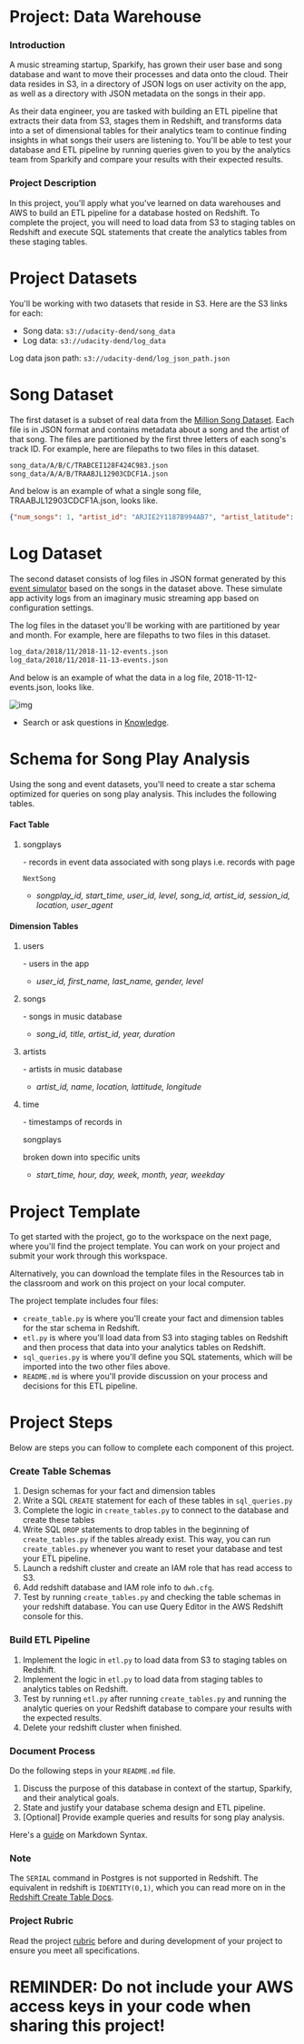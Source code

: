 # Project: Data Warehouse

### Introduction

A music streaming startup, Sparkify, has grown their user base and song database and want to move their processes and data onto the cloud. Their data resides in S3, in a directory of JSON logs on user activity on the app, as well as a directory with JSON metadata on the songs in their app.

As their data engineer, you are tasked with building an ETL pipeline that extracts their data from S3, stages them in Redshift, and transforms data into a set of dimensional tables for their analytics team to continue finding insights in what songs their users are listening to. You'll be able to test your database and ETL pipeline by running queries given to you by the analytics team from Sparkify and compare your results with their expected results.

### Project Description

In this project, you'll apply what you've learned on data warehouses and AWS to build an ETL pipeline for a database hosted on Redshift. To complete the project, you will need to load data from S3 to staging tables on Redshift and execute SQL statements that create the analytics tables from these staging tables.

# Project Datasets

You'll be working with two datasets that reside in S3. Here are the S3 links for each:

- Song data: `s3://udacity-dend/song_data`
- Log data: `s3://udacity-dend/log_data`

Log data json path: `s3://udacity-dend/log_json_path.json`

# Song Dataset

The first dataset is a subset of real data from the [Million Song Dataset](https://labrosa.ee.columbia.edu/millionsong/). Each file is in JSON format and contains metadata about a song and the artist of that song. The files are partitioned by the first three letters of each song's track ID. For example, here are filepaths to two files in this dataset.

```txt
song_data/A/B/C/TRABCEI128F424C983.json
song_data/A/A/B/TRAABJL12903CDCF1A.json
```

And below is an example of what a single song file, TRAABJL12903CDCF1A.json, looks like.

```json
{"num_songs": 1, "artist_id": "ARJIE2Y1187B994AB7", "artist_latitude": null, "artist_longitude": null, "artist_location": "", "artist_name": "Line Renaud", "song_id": "SOUPIRU12A6D4FA1E1", "title": "Der Kleine Dompfaff", "duration": 152.92036, "year": 0}
```

# Log Dataset

The second dataset consists of log files in JSON format generated by this [event simulator](https://github.com/Interana/eventsim) based on the songs in the dataset above. These simulate app activity logs from an imaginary music streaming app based on configuration settings.

The log files in the dataset you'll be working with are partitioned by year and month. For example, here are filepaths to two files in this dataset.

```txt
log_data/2018/11/2018-11-12-events.json
log_data/2018/11/2018-11-13-events.json
```

And below is an example of what the data in a log file, 2018-11-12-events.json, looks like.



![img](https://s3.amazonaws.com/video.udacity-data.com/topher/2019/February/5c6c3ce5_log-data/log-data.png)



- Search or ask questions in [Knowledge](https://knowledge.udacity.com/).



# Schema for Song Play Analysis

Using the song and event datasets, you'll need to create a star schema optimized for queries on song play analysis. This includes the following tables.

#### Fact Table

1. songplays

    

   \- records in event data associated with song plays i.e. records with page

    

   ```
   NextSong
   ```

   - *songplay_id, start_time, user_id, level, song_id, artist_id, session_id, location, user_agent*

#### Dimension Tables

1. users

    

   \- users in the app

   - *user_id, first_name, last_name, gender, level*

2. songs

    

   \- songs in music database

   - *song_id, title, artist_id, year, duration*

3. artists

    

   \- artists in music database

   - *artist_id, name, location, lattitude, longitude*

4. time

    

   \- timestamps of records in

    

   songplays

    

   broken down into specific units

   - *start_time, hour, day, week, month, year, weekday*



# Project Template

To get started with the project, go to the workspace on the next page, where you'll find the project template. You can work on your project and submit your work through this workspace.

Alternatively, you can download the template files in the Resources tab in the classroom and work on this project on your local computer.

The project template includes four files:

- `create_table.py` is where you'll create your fact and dimension tables for the star schema in Redshift.
- `etl.py` is where you'll load data from S3 into staging tables on Redshift and then process that data into your analytics tables on Redshift.
- `sql_queries.py` is where you'll define you SQL statements, which will be imported into the two other files above.
- `README.md` is where you'll provide discussion on your process and decisions for this ETL pipeline.



# Project Steps

Below are steps you can follow to complete each component of this project.

### Create Table Schemas

1. Design schemas for your fact and dimension tables
2. Write a SQL `CREATE` statement for each of these tables in `sql_queries.py`
3. Complete the logic in `create_tables.py` to connect to the database and create these tables
4. Write SQL `DROP` statements to drop tables in the beginning of `create_tables.py` if the tables already exist. This way, you can run `create_tables.py` whenever you want to reset your database and test your ETL pipeline.
5. Launch a redshift cluster and create an IAM role that has read access to S3.
6. Add redshift database and IAM role info to `dwh.cfg`.
7. Test by running `create_tables.py` and checking the table schemas in your redshift database. You can use Query Editor in the AWS Redshift console for this.

### Build ETL Pipeline

1. Implement the logic in `etl.py` to load data from S3 to staging tables on Redshift.
2. Implement the logic in `etl.py` to load data from staging tables to analytics tables on Redshift.
3. Test by running `etl.py` after running `create_tables.py` and running the analytic queries on your Redshift database to compare your results with the expected results.
4. Delete your redshift cluster when finished.

### Document Process

Do the following steps in your `README.md` file.

1. Discuss the purpose of this database in context of the startup, Sparkify, and their analytical goals.
2. State and justify your database schema design and ETL pipeline.
3. [Optional] Provide example queries and results for song play analysis.

Here's a [guide](https://www.markdownguide.org/basic-syntax/) on Markdown Syntax.



### Note

The `SERIAL` command in Postgres is not supported in Redshift. The equivalent in redshift is `IDENTITY(0,1)`, which you can read more on in the [Redshift Create Table Docs](https://docs.aws.amazon.com/redshift/latest/dg/r_CREATE_TABLE_NEW.html).



### Project Rubric

Read the project [rubric](https://review.udacity.com/#!/rubrics/2501/view) before and during development of your project to ensure you meet all specifications.



# REMINDER: Do not include your AWS access keys in your code when sharing this project!